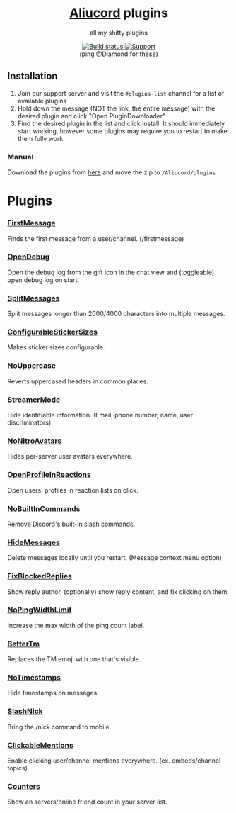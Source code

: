 <div align="center">
  <h1><a href="https://github.com/Aliucord/Aliucord">Aliucord</a> plugins</h1>
  <p>all my shitty plugins</p>
  <!-- <a href="https://hits.dwyl.com/DiamondMiner88/aliucord-plugins">
    <img src="https://hits.dwyl.com/DiamondMiner88/aliucord-plugins.svg" alt="Hit count"/>
  </a> -->
  <a href="https://github.com/DiamondMiner88/aliucord-plugins/tree/builds">
    <img src="https://img.shields.io/github/workflow/status/DiamondMiner88/aliucord-plugins/Build?label=Plugins%20Build&logo=githubactions&logoColor=white&style=flat-square" alt="Build status"/>
  </a>
  <a href="https://discord.gg/EsNDvBaHVU">
    <img alt="Support" src="https://img.shields.io/discord/811255666990907402?color=%2300C853&label=Support%20Server&logo=discord&logoColor=%2300C853&style=flat-square"/>
  </a>
  <br/>
  (ping @Diamond for these)
</div>

## Installation
1. Join our support server and visit the `#plugins-list` channel for a list of available plugins
2. Hold down the message (NOT the link, the entire message) with the desired plugin and click "Open PluginDownloader"
3. Find the desired plugin in the list and click install. It should immediately start working, however some plugins may require you to restart to make them fully work

### Manual
Download the plugins from [here](https://github.com/DiamondMiner88/aliucord-plugins/tree/builds) and move the zip to `/Aliucord/plugins`

# Plugins

### [FirstMessage](https://github.com/DiamondMiner88/aliucord-plugins/raw/builds/FirstMessage.zip)
Finds the first message from a user/channel. (/firstmessage)

### [OpenDebug](https://github.com/DiamondMiner88/aliucord-plugins/raw/builds/OpenDebug.zip)
Open the debug log from the gift icon in the chat view and (toggleable) open debug log on start.

### [SplitMessages](https://github.com/DiamondMiner88/aliucord-plugins/raw/builds/SplitMessages.zip)
Split messages longer than 2000/4000 characters into multiple messages.

### [ConfigurableStickerSizes](https://github.com/DiamondMiner88/aliucord-plugins/raw/builds/ConfigurableStickerSizes.zip)
Makes sticker sizes configurable.

### [NoUppercase](https://github.com/DiamondMiner88/aliucord-plugins/raw/builds/NoUppercase.zip)
Reverts uppercased headers in common places.

### [StreamerMode](https://github.com/DiamondMiner88/aliucord-plugins/raw/builds/StreamerMode.zip)
Hide identifiable information. (Email, phone number, name, user discriminators)

### [NoNitroAvatars](https://github.com/DiamondMiner88/aliucord-plugins/raw/builds/NoNitroAvatars.zip)
Hides per-server user avatars everywhere.

### [OpenProfileInReactions](https://github.com/DiamondMiner88/aliucord-plugins/raw/builds/OpenProfileInReactions.zip)
Open users' profiles in reaction lists on click.

### [NoBuiltInCommands](https://github.com/DiamondMiner88/aliucord-plugins/raw/builds/NoBuiltInCommands.zip)
Remove Discord's built-in slash commands.

### [HideMessages](https://github.com/DiamondMiner88/aliucord-plugins/raw/builds/HideMessages.zip)
Delete messages locally until you restart. (Message context menu option)

### [FixBlockedReplies](https://github.com/DiamondMiner88/aliucord-plugins/raw/builds/FixBlockedReplies.zip)
Show reply author, (optionally) show reply content, and fix clicking on them.

### [NoPingWidthLimit](https://github.com/DiamondMiner88/aliucord-plugins/raw/builds/NoPingWidthLimit.zip)
Increase the max width of the ping count label.

### [BetterTm](https://github.com/DiamondMiner88/aliucord-plugins/raw/builds/BetterTm.zip)
Replaces the TM emoji with one that's visible.

### [NoTimestamps](https://github.com/DiamondMiner88/aliucord-plugins/raw/builds/NoTimestamps.zip)
Hide timestamps on messages.

### [SlashNick](https://github.com/DiamondMiner88/aliucord-plugins/raw/builds/SlashNick.zip)
Bring the /nick command to mobile.

### [ClickableMentions](https://github.com/DiamondMiner88/aliucord-plugins/raw/builds/ClickableMentions.zip)
Enable clicking user/channel mentions everywhere. (ex. embeds/channel topics)

### [Counters](https://github.com/DiamondMiner88/aliucord-plugins/raw/builds/Counters.zip)
Show an servers/online friend count in your server list.
